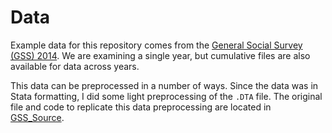 # Data

Example data for this repository comes from the [General Social Survey (GSS) 2014](http://gss.norc.org/get-the-data/stata). We are examining a single year, but cumulative files are also available for data across years.

This data can be preprocessed in a number of ways. Since the data was in Stata formatting, I did some light preprocessing of the `.DTA` file. The original file and code to replicate this data preprocessing are located in [GSS_Source](GSS_Source/).
